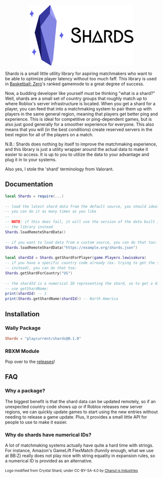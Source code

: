 <p align="center">
	<picture>
		<source media="(prefers-color-scheme: dark)" srcset=".github/shard-logo-dark.png">
		<img src=".github/shard-logo-light.png" height="200">
	</picture>
</p>

Shards is a small little utility library for aspiring matchmakers who want to be able to optimize player latency without
too much faff. This library is used in [Basketball: Zero](https://www.roblox.com/games/130739873848552/-)'s ranked
gamemode to a great degree of success.

Now, a budding developer like yourself must be thinking "what is a shard?" Well, shards are a small set of country groups
that roughly match up to where Roblox's server infrastructure is located. When you get a shard for a player, you can feed
that into a matchmaking system to pair them up with players in the same general region, meaning that players get better
ping and experience. This is ideal for competitive or ping-dependent games, but is also just good generally for a smoother
experience for everyone. This also means that you will (in the best conditions) create reserved servers in the best region
for all of the players on a match.

N.B.: Shards does nothing by itself to improve the matchmaking experience, and this library is just a utility wrapper
around the actual data to make it easier to access. It is up to you to utilize the data to your advantage and plug it in
to your systems.

Also yes, I stole the 'shard' terminology from Valorant.

## Documentation

```lua
local Shards = require(...)

-- load the latest shard data from the default source, you should ideally do this once but
-- you can do it as many times as you like
--
-- NOTE: if this does fail, it will use the version of the data built in to your version of
-- the library instead
Shards.loadRemoteShardData()

-- if you want to load data from a custom source, you can do that too:
Shards.loadRemoteShardData("https://example.org/shards.json")

local shardId = Shards.getShardForPlayer(game.Players.lewisakura)
-- if you have a specific country code already (ex. trying to get the server's shard ID
-- instead), you can do that too:
Shards.getShardForCountry("US")

-- the shardId is a numerical ID representing the shard, so to get a display name, you can
-- use getShardName:
print(shardId) -- 1
print(Shards.getShardName(shardId)) -- North America
```

## Installation

### Wally Package

```toml
Shards = "playcurrent/shards@0.1.0"
```

### RBXM Module

Pop over to the [releases](https://github.com/playcurrent/shards/releases)!

## FAQ

### Why a package?

The biggest benefit is that the shard data can be updated remotely, so if an unexpected country code shows up or if
Roblox releases new server regions, we can quickly update games to start using the new entries without needing to release
a game update. Plus, it provides a small little API for people to use to make it easier.

### Why do shards have numerical IDs?

A lot of matchmaking systems actually have quite a hard time with strings. For instance, Amazon's GameLift FlexMatch
(funnily enough, what we use at BB:Z) really does not play nice with string equality in expansion rules, so a numerical
ID is provided as an alternative.

<small>
	Logo modified from Crystal Shard, under CC-BY-SA-4.0 by
	<a href="https://dribbble.com/Chanut-is-Industries">Chanut is Industries</a>
</small>
